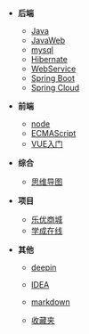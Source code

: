 - **后端**
  - [Java](backend/java/_sidebar.md)
  - [JavaWeb](backend/javaweb/_sidebar.md)
  - [mysql](backend/mysql/_sidebar.md)
  - [Hibernate](backend/hibernate/_sidebar.md)
  - [WebService](backend/webservice/_sidebar.md)
  - [Spring Boot](backend/springboot/_sidebar.md)
  - [Spring Cloud](backend/springCloud/_sidebar.md)
  
- **前端**
  - [node](/frontend/node/md/_sidebar.md)
  - [ECMAScript](frontend/ecmascript/_sidebar.md)
  - [VUE入门](frontend/vue/_sidebar.md)
  
- **综合**
  
  - [思维导图](common/minds/_sidebar.md)
  
- **项目**
  
  - [乐优商城](project/leyoumall/_sidebar.md)
  - [学成在线](project/XCEdu/_sidebar.md)
  
- **其他**

  - [deepin](others/deepin/_sidebar.md)

  - [IDEA](others/idea/_sidebar.md)
  - [markdown](others/markdown/_sidebar.md)
  - [收藏夹](others/facorites/_sidebar.md)

